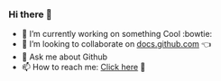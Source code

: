 
### Hi there 👋

- 🔭 I’m currently working on something Cool :bowtie:
- 👯 I’m looking to collaborate on [docs.github.com](https://docs.github.com/en) :point_left:
- 💬 Ask me about Github
- 📫 How to reach me: [Click here](nasirbhati.nk@gmail.com) :speech_balloon:
